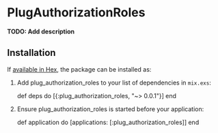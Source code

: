 # PlugAuthorizationRoles

**TODO: Add description**

## Installation

If [available in Hex](https://hex.pm/docs/publish), the package can be installed as:

  1. Add plug_authorization_roles to your list of dependencies in `mix.exs`:

        def deps do
          [{:plug_authorization_roles, "~> 0.0.1"}]
        end

  2. Ensure plug_authorization_roles is started before your application:

        def application do
          [applications: [:plug_authorization_roles]]
        end


